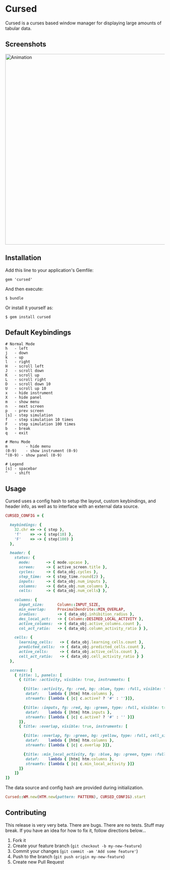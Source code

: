 # Cursed

Cursed is a curses based window manager for displaying large amounts of tabular data.

## Screenshots

<img src="https://dl.dropbox.com/s/dppgslkll7xqac9/cursed_anim.gif" alt="Animation" style="width: 600px;"/>

## Installation

Add this line to your application's Gemfile:

    gem 'cursed'

And then execute:

    $ bundle

Or install it yourself as:

    $ gem install cursed

## Default Keybindings

```
# Normal Mode
h   - left
j   - down
k   - up
l   - right
H   - scroll left
J   - scroll down
K   - scroll up
L   - scroll right
D   - scroll down 10
U   - scroll up 10
x   - hide instrument
X   - hide panel
m   - show menu
n   - next screen
p   - prev screen
[s] - step simulation
f   - step simulation 10 times
F   - step simulation 100 times
b   - break
q   - exit

# Menu Mode
m        - hide menu
(0-9)    - show instrument (0-9)
^(0-9) - show panel (0-9)

# Legend
[s] - spacebar
^   - shift
```

## Usage

Cursed uses a config hash to setup the layout, custom keybindings, and header info, as
well as to interface with an external data source.

```ruby
CURSED_CONFIG = { 

  keybindings: {
    32.chr => -> { step },
    'f'    => -> { step(10) },
    'F'    => -> { step(100) }
  },

  header: {
    status: {
      mode:       -> { mode.upcase },
      screen:     -> { active_screen.title },
      cycles:     -> { data_obj.cycles },
      step_time:  -> { step_time.round(2) },
      inputs:     -> { data_obj.num_inputs },
      columns:    -> { data_obj.num_columns },
      cells:      -> { data_obj.num_cells} },

    columns: {
      input_size:      Column::INPUT_SIZE,
      min_overlap:     ProximalDendrite::MIN_OVERLAP,
      iradius:         -> { data_obj.inhibition_radius },
      des_local_act:   -> { Column::DESIRED_LOCAL_ACTIVITY },
      active_columns:  -> { data_obj.active_columns.count },
      col_act_ratio:   -> { data_obj.column_activity_ratio } },

    cells: {
      learning_cells:   -> { data_obj.learning_cells.count },
      predicted_cells:  -> { data_obj.predicted_cells.count },
      active_cells:     -> { data_obj.active_cells.count },
      cell_act_ratio:   -> { data_obj.cell_activity_ratio } }
  },

  screens: [
    { title: 1, panels: [
      { title: :activity, visible: true, instruments: [

        {title: :activity, fg: :red, bg: :blue, type: :full, visible: true,
         dataf:    lambda { |htm| htm.columns }, 
         streamfs: [lambda { |c| c.active? ? '#' : ''}]},

        {title: :inputs, fg: :red, bg: :green, type: :full, visible: true,
         dataf:    lambda { |htm| htm.inputs }, 
         streamfs: [lambda { |c| c.active? ? '#' : '' }]}
      ]},
      { title: :overlap, visible: true, instruments: [

        {title: :overlap, fg: :green, bg: :yellow, type: :full, cell_size: 5, visible: true,
         dataf:    lambda { |htm| htm.columns }, 
         streamfs: [lambda { |c| c.overlap }]}, 

        {title: :min_local_activity, fg: :blue, bg: :green, type: :full, cell_size: 5, visible: true,
         dataf:    lambda { |htm| htm.columns },
         streamfs: [lambda { |c| c.min_local_activity }]}
      ]}
    ]}
]}
```

The data source and config hash are provided during initialization.

```ruby
Cursed::WM.new(HTM.new(pattern: PATTERN), CURSED_CONFIG).start
```

## Contributing

This release is very very beta. There are bugs. There are no tests. Stuff may
break. If you have an idea for how to fix it, follow directions below...

1. Fork it
2. Create your feature branch (`git checkout -b my-new-feature`)
3. Commit your changes (`git commit -am 'Add some feature'`)
4. Push to the branch (`git push origin my-new-feature`)
5. Create new Pull Request
